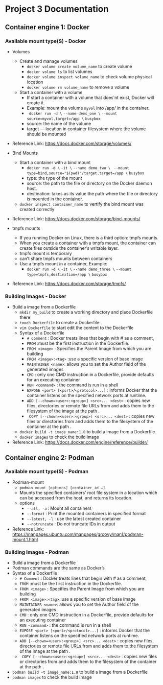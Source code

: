 # Project 3 Documentation

## Container engine 1: Docker

### Available mount type(S) - Docker
- Volumes
    - Create and manage volumes 
        - `docker volume create volume_name` to create volume
        - `docker volume ls` to list volumes
        - `docker volume inspect volume_name` to check volume physical location
        - `docker volume rm volume_name` to remove a volume 
    - Start a container with a volume
        - If start a container with a volume that does'nt exist, Docker will create it.
        - Example: mount the volume `myvol` into /app/ in the container.
        - ` docker run -d \`
          `--name demo_one \`
          `--mount source=myvol,target=/app \`
          `busybox`
        - source: the name of the volume
        - target — location in container filesystem where the volume should be mounted
- Reference Link: https://docs.docker.com/storage/volumes/

- Bind Mounts
    - Start a container with a bind mount
        - `docker run -d \`
          `-it \`
          `--name demo_two \`
          ` --mount type=bind,source="$(pwd)"/target,target=/app \`
          `busybox`
        - type: the type of the mount
        - source: the path to the file or directory on the Docker daemon host.
        - destination: takes as its value the path where the file or directory is mounted in the container.
    - `docker inspect container_name` to vertify the bind mount was created correctly
- Reference Link: https://docs.docker.com/storage/bind-mounts/

- tmpfs mounts
    - If you running Docker on Linux, there is a third option: tmpfs mounts. 
    - When you create a container with a tmpfs mount, the container can create files outside the container’s writable layer.
    - tmpfs mount is temporary
    - can’t share tmpfs mounts between containers
    - Use a tmpfs mount in a container, Example: 
        - `docker run -d \`
          `-it \`
          `--name demo_three \`
          `--mount type=tmpfs,destination=/app \`
          `busybox`
- Reference Link: https://docs.docker.com/storage/tmpfs/

###  Building Images - Docker
- Build a image from a Dockerfile
    - `mkdir my_build` to create a working directory and place Dockerfile there
    - `touch Dockerfile` to create a Dockerfile
    - `vim Dockerfile` to start edit the content to the Dockerfile
    - Syntax of a Dockerfile
        - `# Comment` : Docker treats lines that begin with # as a comment,
        - `FROM` :must be the first instruction in the Dockerfile.
        - `FROM <image>` : Specifies the Parent Image from which you are building
        - `FROM <image>:<tag>` :use a specific version of base image
        - `MAINTAINER <name>`: allows you to set the Author field of the generated images
        - `CMD` : only one CMD instruction in a Dockerfile, provide defaults for an executing container
        - `RUN <command>` : the command is run in a shell
        - `EXPOSE <port> [<port>/<protocol>...]` :  informs Docker that the container listens on the specified network ports at runtime.
        - `ADD [--chown=<user>:<group>] <src>... <dest>` : copies new files, directories or remote file URLs from <src> and adds them to the filesystem of the image at the path <dest>.
        - ` COPY [--chown=<user>:<group>] <src>... <dest>` :  copies new files or directories from <src> and adds them to the filesystem of the container at the path <dest>.
    - `docker build -t image_name:1.0` to build a image from a Dockerfile 
    - `docker images` to check the build image
- Reference Link: https://docs.docker.com/engine/reference/builder/


## Container engine 2: Podman

### Available mount type(S) - Podman
- Podman-mount
    - `podman mount [options] [container_id …]` 
    - Mounts the specified containers’ root file system in a location which can be accessed from the host, and returns its location.
    - options
        - `--all, -a` : Mount all containers
        - `--format` : Print the mounted containers in specified format
        - `--latest, -l` : use the latest created container
        - `--notruncate` : Do not truncate IDs in output
- Reference Link: https://manpages.ubuntu.com/manpages/groovy/man1/podman-mount.1.html

###  Building Images - Podman
- Build a image from a Dockerfile
- Podman commands are the same as Docker’s
- Syntax of a Dockerfile
    - `# Comment` : Docker treats lines that begin with # as a comment,
    - `FROM` :must be the first instruction in the Dockerfile.
    - `FROM <image>` : Specifies the Parent Image from which you are building
    - `FROM <image>:<tag>` :use a specific version of base image
    - `MAINTAINER <name>`: allows you to set the Author field of the generated images
    - `CMD` : only one CMD instruction in a Dockerfile, provide defaults for an executing container
    - `RUN <command>` : the command is run in a shell
    - `EXPOSE <port> [<port>/<protocol>...]` :  informs Docker that the container listens on the specified network ports at runtime.
    - `ADD [--chown=<user>:<group>] <src>... <dest>` : copies new files, directories or remote file URLs from <src> and adds them to the filesystem of the image at the path <dest>.
    - ` COPY [--chown=<user>:<group>] <src>... <dest>` :  copies new files or directories from <src> and adds them to the filesystem of the container at the path <dest>.
- `podman build -t image_name:1.0` to build a image from a Dockerfile 
- `podman images` to check the build image
